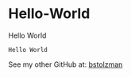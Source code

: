 # Hello-World
Hello World

```
Hello World
```

See my other GitHub at: [bstolzman](https://www.github.com/bstolzman")
